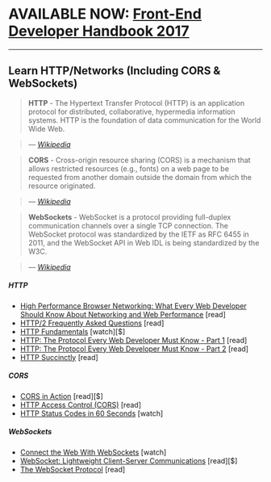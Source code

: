 # AVAILABLE NOW: [Front-End Developer Handbook 2017](https://www.gitbook.com/book/frontendmasters/front-end-handbook-2017/details)

***

## Learn HTTP/Networks (Including CORS & WebSockets)

> **HTTP** - The Hypertext Transfer Protocol (HTTP) is an application protocol for distributed, collaborative, hypermedia information systems. HTTP is the foundation of data communication for the World Wide Web.

><cite>&#8212; [Wikipedia](https://en.wikipedia.org/wiki/Hypertext_Transfer_Protocol)</cite>

> **CORS** - Cross-origin resource sharing (CORS) is a mechanism that allows restricted resources (e.g., fonts) on a web page to be requested from another domain outside the domain from which the resource originated.

><cite>&#8212; [Wikipedia](https://en.wikipedia.org/wiki/Cross-origin_resource_sharing)</cite>
  
>**WebSockets** - WebSocket is a protocol providing full-duplex communication channels over a single TCP connection. The WebSocket protocol was standardized by the IETF as RFC 6455 in 2011, and the WebSocket API in Web IDL is being standardized by the W3C.

><cite>&#8212; [Wikipedia](https://en.wikipedia.org/wiki/WebSocket)</cite>

##### HTTP

* [High Performance Browser Networking: What Every Web Developer Should Know About Networking and Web Performance](http://chimera.labs.oreilly.com/books/1230000000545/index.html) [read]
* [HTTP/2 Frequently Asked Questions](https://http2.github.io/faq/#what-are-the-key-differences-to-http1x) [read]
* [HTTP Fundamentals](http://www.pluralsight.com/courses/xhttp-fund) [watch][$]
* [HTTP: The Protocol Every Web Developer Must Know - Part 1](http://code.tutsplus.com/tutorials/http-the-protocol-every-web-developer-must-know-part-1--net-31177) [read]
* [HTTP: The Protocol Every Web Developer Must Know - Part 2](http://code.tutsplus.com/tutorials/http-the-protocol-every-web-developer-must-know-part-2--net-31155) [read]
* [HTTP Succinctly](http://code.tutsplus.com/series/http-succinctly--net-33683) [read]

##### CORS

* [CORS in Action](https://www.manning.com/books/cors-in-action) [read][$]
* [HTTP Access Control (CORS)](https://developer.mozilla.org/en-US/docs/Web/HTTP/Access_control_CORS) [read]
* [HTTP Status Codes in 60 Seconds](http://webdesign.tutsplus.com/tutorials/http-status-codes-in-60-seconds--cms-24317) [watch]

##### WebSockets

* [Connect the Web With WebSockets](https://code.tutsplus.com/courses/connect-the-web-with-websockets) [watch]
* [WebSocket: Lightweight Client-Server Communications](http://www.amazon.com/WebSocket-Client-Server-Communications-Andrew-Lombardi/dp/1449369278/ref=sr_1_1) [read][$]
* [The WebSocket Protocol](https://tools.ietf.org/html/rfc6455) [read]
